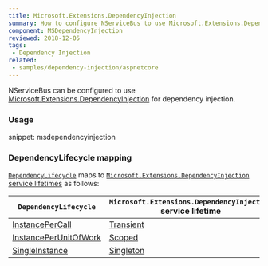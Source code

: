 ```yaml
---
title: Microsoft.Extensions.DependencyInjection
summary: How to configure NServiceBus to use Microsoft.Extensions.DependencyInjection for dependency injection.
component: MSDependencyInjection
reviewed: 2018-12-05
tags:
 - Dependency Injection
related:
 - samples/dependency-injection/aspnetcore
---
```


NServiceBus can be configured to use [Microsoft.Extensions.DependencyInjection](https://www.nuget.org/packages/Microsoft.Extensions.DependencyInjection/) for dependency injection.

### Usage

snippet: msdependencyinjection

### DependencyLifecycle mapping

[`DependencyLifecycle`](/nservicebus/dependency-injection/#dependency-lifecycle) maps to [`Microsoft.Extensions.DependencyInjection` service lifetimes](https://docs.microsoft.com/en-us/aspnet/core/fundamentals/dependency-injection?view=aspnetcore-2.2) as follows:

| `DependencyLifecycle`                                                                                             | `Microsoft.Extensions.DependencyInjection` service lifetime                                                                                                        |
|-----------------------------------------------------------------------------------------------------------------|---------------------------------------------------------------------------------------------------------------------------|
| [InstancePerCall](/nservicebus/dependency-injection/#dependency-lifecycle-instance-per-call) | [Transient](https://docs.microsoft.com/en-us/aspnet/core/fundamentals/dependency-injection?#service-lifetimes)         |
| [InstancePerUnitOfWork](/nservicebus/dependency-injection/#dependency-lifecycle-instance-per-unit-of-work)                    | [Scoped](https://docs.microsoft.com/en-us/aspnet/core/fundamentals/dependency-injection?#service-lifetimes) |
| [SingleInstance](/nservicebus/dependency-injection/#dependency-lifecycle-single-instance)                                  | [Singleton](https://docs.microsoft.com/en-us/aspnet/core/fundamentals/dependency-injection?#service-lifetimes)                          |
